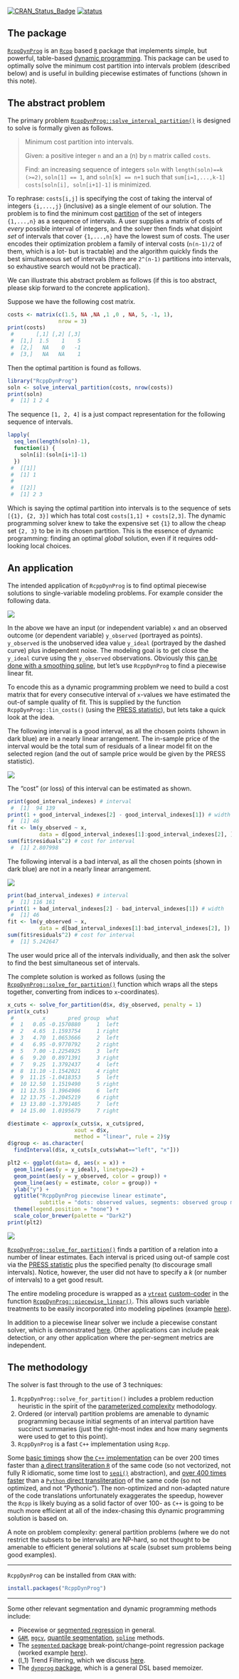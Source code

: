 
[![CRAN\_Status\_Badge](https://www.r-pkg.org/badges/version/RcppDynProg)](https://cran.r-project.org/package=RcppDynProg)
[![status](https://tinyverse.netlify.com/badge/RcppDynProg)](https://CRAN.R-project.org/package=RcppDynProg)

<!-- README.md is generated from README.Rmd. Please edit that file -->

## The package

[`RcppDynProg`](https://github.com/WinVector/RcppDynProg) is an
[`Rcpp`](https://CRAN.R-project.org/package=Rcpp) based
[`R`](https://www.r-project.org) package that implements simple, but
powerful, table-based [dynamic
programming](https://en.wikipedia.org/wiki/Dynamic_programming). This
package can be used to optimally solve the minimum cost partition into
intervals problem (described below) and is useful in building piecewise
estimates of functions (shown in this note).

## The abstract problem

The primary problem
[`RcppDynProg::solve_interval_partition()`](https://winvector.github.io/RcppDynProg/reference/solve_interval_partition.html)
is designed to solve is formally given as follows.

> Minimum cost partition into intervals.
> 
> Given: a positive integer `n` and an a \(n\) by `n` matrix called
> `costs`.
> 
> Find: an increasing sequence of integers `soln` with `length(soln)==k
> (>=2)`, `soln[1] == 1`, and `soln[k] == n+1` such that
> `sum[i=1,...,k-1] costs[soln[i], soln[i+1]-1]` is minimized.

To rephrase: `costs[i,j]` is specifying the cost of taking the interval
of integers `{i,...,j}` (inclusive) as a single element of our solution.
The problem is to find the minimum cost
[partition](https://en.wikipedia.org/wiki/Partition_of_a_set) of the set
of integers `{1,...,n}` as a sequence of intervals. A user supplies a
matrix of costs of *every* possible interval of integers, and the solver
then finds what disjoint *set* of intervals that cover `{1,...,n}` have
the lowest sum of costs. The user encodes their optimization problem a
family of interval costs (`n(n-1)/2` of them, which is a lot- but is
tractable) and the algorithm quickly finds the best simultaneous set of
intervals (there are `2^(n-1)` partitions into intervals, so exhaustive
search would not be practical).

We can illustrate this abstract problem as follows (if this is too
abstract, please skip forward to the concrete application).

Suppose we have the following cost matrix.

``` r
costs <- matrix(c(1.5, NA ,NA ,1 ,0 , NA, 5, -1, 1), 
                nrow = 3)
print(costs)
 #       [,1] [,2] [,3]
 #  [1,]  1.5    1    5
 #  [2,]   NA    0   -1
 #  [3,]   NA   NA    1
```

Then the optimal partition is found as follows.

``` r
library("RcppDynProg")
soln <- solve_interval_partition(costs, nrow(costs))
print(soln)
 #  [1] 1 2 4
```

The sequence `[1, 2, 4]` is a just compact representation for the
following sequence of intervals.

``` r
lapply(
  seq_len(length(soln)-1),
  function(i) {
    soln[i]:(soln[i+1]-1)
  })
 #  [[1]]
 #  [1] 1
 #  
 #  [[2]]
 #  [1] 2 3
```

Which is saying the optimal partition into intervals is to the sequence
of sets `[{1}, {2, 3}]` which has total cost `costs[1,1] + costs[2,3]`.
The dynamic programming solver knew to take the expensive set `{1}` to
allow the cheap set `{2, 3}` to be in its chosen partition. This is the
essence of dynamic programming: finding an optimal *global* solution,
even if it requires odd-looking local choices.

## An application

The intended application of `RcppDynProg` is to find optimal piecewise
solutions to single-variable modeling problems. For example consider the
following data.

<img src="tools/README-r1-1.png" style="display: block; margin: auto;" />

In the above we have an input (or independent variable) `x` and an
observed outcome (or dependent variable) `y_observed` (portrayed as
points). `y_observed` is the unobserved idea value `y_ideal` (portrayed
by the dashed curve) plus independent noise. The modeling goal is to get
close the `y_ideal` curve using the `y_observed` observations. Obviously
this [can be done with a smoothing
spline](https://github.com/WinVector/RcppDynProg/blob/master/extras/SegmentationL.md),
but let’s use `RcppDynProg` to find a piecewise linear fit.

To encode this as a dynamic programming problem we need to build a cost
matrix that for every consecutive interval of `x`-values we have
estimated the out-of sample quality of fit. This is supplied by the
function `RcppDynProg::lin_costs()` (using the [PRESS
statistic](https://win-vector.com/2014/09/25/estimating-generalization-error-with-the-press-statistic/)),
but lets take a quick look at the idea.

The following interval is a good interval, as all the chosen points
(shown in dark blue) are in a nearly linear arrangement. The in-sample
price of the interval would be the total sum of residuals of a linear
model fit on the selected region (and the out of sample price would be
given by the PRESS statistic).

<img src="tools/README-rg1-1.png" style="display: block; margin: auto;" />

The “cost” (or loss) of this interval can be estimated as shown.

``` r
print(good_interval_indexes) # interval 
 #  [1]  94 139
print(1 + good_interval_indexes[2] - good_interval_indexes[1]) # width
 #  [1] 46
fit <- lm(y_observed ~ x, 
          data = d[good_interval_indexes[1]:good_interval_indexes[2], ])
sum(fit$residuals^2) # cost for interval
 #  [1] 2.807998
```

The following interval is a bad interval, as all the chosen points
(shown in dark blue) are not in a nearly linear arrangement.

<img src="tools/README-rb1-1.png" style="display: block; margin: auto;" />

``` r
print(bad_interval_indexes) # interval
 #  [1] 116 161
print(1 + bad_interval_indexes[2] - bad_interval_indexes[1]) # width
 #  [1] 46
fit <- lm(y_observed ~ x, 
          data = d[bad_interval_indexes[1]:bad_interval_indexes[2], ])
sum(fit$residuals^2) # cost for interval
 #  [1] 5.242647
```

The user would price all of the intervals individually, and then ask the
solver to find the best simultaneous set of intervals.

The complete solution is worked as follows (using the
[`RcppDynProg::solve_for_partition()`](https://winvector.github.io/RcppDynProg/reference/solve_for_partition.html)
function which wraps all the steps together, converting from indices to
`x`-coordinates).

``` r
x_cuts <- solve_for_partition(d$x, d$y_observed, penalty = 1)
print(x_cuts)
 #         x       pred group  what
 #  1   0.05 -0.1570880     1  left
 #  2   4.65  1.1593754     1 right
 #  3   4.70  1.0653666     2  left
 #  4   6.95 -0.9770792     2 right
 #  5   7.00 -1.2254925     3  left
 #  6   9.20  0.8971391     3 right
 #  7   9.25  1.3792437     4  left
 #  8  11.10 -1.1542021     4 right
 #  9  11.15 -1.0418353     5  left
 #  10 12.50  1.1519490     5 right
 #  11 12.55  1.3964906     6  left
 #  12 13.75 -1.2045219     6 right
 #  13 13.80 -1.3791405     7  left
 #  14 15.00  1.0195679     7 right

d$estimate <- approx(x_cuts$x, x_cuts$pred, 
                     xout = d$x, 
                     method = "linear", rule = 2)$y
d$group <- as.character(
  findInterval(d$x, x_cuts[x_cuts$what=="left", "x"]))

plt2 <- ggplot(data= d, aes(x = x)) + 
  geom_line(aes(y = y_ideal), linetype=2) +
  geom_point(aes(y = y_observed, color = group)) +
  geom_line(aes(y = estimate, color = group)) +
  ylab("y") +
  ggtitle("RcppDynProg piecewise linear estimate",
          subtitle = "dots: observed values, segments: observed group means, dashed line: unobserved true values") + 
  theme(legend.position = "none") +
  scale_color_brewer(palette = "Dark2")
print(plt2)
```

<img src="tools/README-r2-1.png" style="display: block; margin: auto;" />

[`RcppDynProg::solve_for_partition()`](https://winvector.github.io/RcppDynProg/reference/solve_for_partition.html)
finds a partition of a relation into a number of linear estimates. Each
interval is priced using out-of sample cost via the [PRESS
statistic](https://win-vector.com/2014/09/25/estimating-generalization-error-with-the-press-statistic/)
plus the specified penalty (to discourage small intervals). Notice,
however, the user did not have to specify a *k* (or number of intervals)
to a get good result.

The entire modeling procedure is wrapped as a
[`vtreat`](https://github.com/WinVector/vtreat)
[custom-coder](https://win-vector.com/2017/09/25/custom-level-coding-in-vtreat/)
in the function
[`RcppDynProg::piecewise_linear()`](https://winvector.github.io/RcppDynProg/reference/piecewise_linear.html).
This allows such variable treatments to be easily incorporated into
modeling pipelines (example
[here](https://github.com/WinVector/zmPDSwR/blob/master/KDD2009/KDD2009vtreat.md)).

In addition to a piecewise linear solver we include a piecewise constant
solver, which is demonstrated
[here](https://winvector.github.io/RcppDynProg/articles/Segmentation.html).
Other applications can include peak detection, or any other application
where the per-segment metrics are independent.

## The methodology

The solver is fast through to the use of 3 techniques:

1.  `RcppDynProg::solve_for_partition()` includes a problem reduction
    heuristic in the spirit of the [parameterized
    complexity](https://www.springer.com/us/book/9780387948836)
    methodology.
2.  Ordered (or interval) partition problems are amenable to dynamic
    programming because initial segments of an interval partition have
    succinct summaries (just the right-most index and how many segments
    were used to get to this point).
3.  `RcppDynProg` is a fast `C++` implementation using `Rcpp`.

Some [basic
timings](https://github.com/WinVector/RcppDynProg/blob/master/extras/Timings.md)
show [the `C++`
implementation](https://github.com/WinVector/RcppDynProg/blob/master/src/solve_interval_partition.cpp)
can be over 200 times faster than [a direct transliteration
`R`](https://github.com/WinVector/RcppDynProg/blob/master/R/solve_dyn_R.R)
of the same code (so not vectorized, not fully R idiomatic, some time
lost to
[`seqi()`](https://winvector.github.io/wrapr/reference/seqi.html)
abstraction), and [over 400 times
faster](https://github.com/WinVector/RcppDynProg/blob/master/extras/time_python.ipynb)
than a [`Python` direct
transliteration](https://github.com/WinVector/RcppDynProg/blob/master/extras/DynProg.py)
of the same code (so not optimized, and not “Pythonic”). The
non-optimized and non-adapted nature of the code translations
unfortunately exaggerates the speedup, however the `Rcpp` is likely
buying as a solid factor of over 100- as `C++` is going to be much more
efficient at all of the index-chasing this dynamic programming solution
is based on.

A note on problem complexity: general partition problems (where we do
not restrict the subsets to be intervals) are NP-hard, so not thought to
be amenable to efficient general solutions at scale (subset sum problems
being good examples).

-----

`RcppDynProg` can be installed from `CRAN` with:

``` r
install.packages("RcppDynProg")
```

-----

Some other relevant segmentation and dynamic programming methods
include:

  - Piecewise or [segmented
    regression](https://en.wikipedia.org/wiki/Segmented_regression) in
    general.
  - [`GAM`](https://CRAN.R-project.org/package=gam),
    [`mgcv`](https://CRAN.R-project.org/package=mgcv), [quantile
    segmentation](https://github.com/WinVector/vtreat/blob/master/R/segmented_variable.R),
    [`spline`](https://github.com/WinVector/vtreat/blob/master/R/spline_variable.R)
    methods.
  - The [`segmented`
    package](https://CRAN.R-project.org/package=segmented)
    break-point/change-point regression package (worked example
    [here](https://github.com/WinVector/RcppDynProg/blob/master/extras/sp500/segmented_Example.md)).
  - \(l_1\) Trend Filtering, which we discuss
    [here](https://github.com/WinVector/RcppDynProg/blob/master/extras/sp500/sp500_example.pdf).
  - The [`dynprog` package](https://CRAN.R-project.org/package=dynprog),
    which is a general DSL based memoizer.
